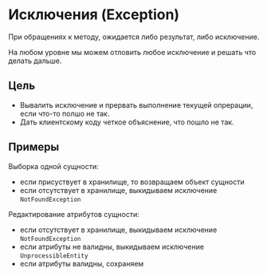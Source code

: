 Исключения (Exception)
==========

При обращениях к методу, ожидается либо результат, 
либо исключение.

На любом уровне мы можем отловить любое исключение
и решать что делать дальше.

## Цель

* Вывалить исключение и прервать выполнение текущей опрерации, если что-то полшо не так.
* Дать клиентскому коду четкое объяснение, что пошло не так.

## Примеры

Выборка одной сущности:

* если присуствует в хранилище, то возвращаем объект сущности
* если отсутствует в хранилище, выкидываем исключение `NotFoundException`

Редактирование атрибутов сущности:

* если отсутствует в хранилище, выкидываем исключение `NotFoundException`
* если атрибуты не валидны, выкидываем исключение `UnprocessibleEntity`
* если атрибуты валидны, сохраняем
